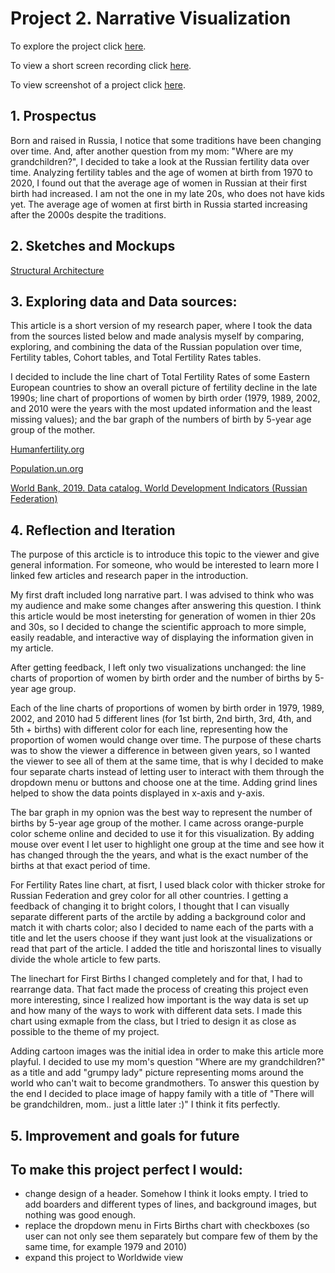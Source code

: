 # Project 2. Narrative Visualization

To explore the project click [here](https://nchikurova.github.io/Interactive-Data-Vis-Portfolio/project_2/narrative_project/).

To view a short screen recording click [here](https://github.com/nchikurova/Interactive-Data-Vis-Portfolio/blob/master/project_2/sketches/project_2.mov).

To view screenshot of a project click [here](https://github.com/nchikurova/Interactive-Data-Vis-Portfolio/blob/master/project_2/sketches/project_2_pic.png).

## 1. Prospectus

Born and raised in Russia, I notice that some traditions have been changing over time. And, after another question from my mom: "Where are my grandchildren?", I decided to take a look at the Russian fertility data over time. Analyzing fertility tables and the age of women at birth from 1970 to 2020, I found out that the average age of women in Russian at their first birth had increased. I am not the one in my late 20s, who does not have kids yet. The average age of women at first birth in Russia started increasing after the 2000s despite the traditions.

## 2. Sketches and Mockups

[Structural Architecture](https://github.com/nchikurova/Interactive-Data-Vis-Portfolio/blob/master/project_2/sketches/sketch_project2.png)

## 3. Exploring data and Data sources:

This article is a short version of my research paper, where I took the data from the sources listed below and made analysis myself by comparing, exploring, and combining the data of the Russian population over time, Fertility tables, Cohort tables, and Total Fertility Rates tables.

I decided to include the line chart of Total Fertility Rates of some Eastern European countries to show an overall picture of fertility decline in the late 1990s; line chart of proportions of women by birth order (1979, 1989, 2002, and 2010 were the years with the most updated information and the least missing values); and the bar graph of the numbers of birth by 5-year age group of the mother. 

[Humanfertility.org](https://www.humanfertility.org/cgi-bin/country.php?country=RUS&tab=si)

[Population.un.org](https://www.un.org/en/development/desa/population/index.asp)

[World Bank, 2019. Data catalog. World Development Indicators (Russian Federation)](https://datacatalog.worldbank.org/dataset/population-estimates-and-projections)


## 4. Reflection and Iteration

The purpose of this arcticle is to introduce this topic to the viewer and give general information. For someone, who would be interested to learn more I linked few articles and research paper in the introduction.

My first draft included long narrative part. I was advised to think who was my audience and make some changes after answering this question. I think this article would be most inetersting for generation of women in thier 20s and 30s, so I decided to change the scientific approach to more simple, easily readable, and interactive way of displaying the information given in my article. 

After getting feedback, I left only two visualizations unchanged: the line charts of proportion of women by birth order and the number of births by 5-year age group. 

Each of the line charts of proportions of women by birth order in 1979, 1989, 2002, and 2010 had 5 different lines (for 1st birth, 2nd birth, 3rd, 4th, and 5th + births) with different color for each line, representing how the proportion of women would change over time. The purpose of these charts was to show the viewer a difference in between given years, so I wanted the viewer to see all of them at the same time, that is why I decided to make four separate charts instead of letting user to interact with them through the dropdown menu or buttons and choose one at the time. Adding grind lines helped to show the data points displayed in x-axis and y-axis.

The bar graph in my opnion was the best way to represent the number of births by 5-year age group of the mother. I came across orange-purple color scheme online and decided to use it for this visualization. By adding mouse over event I let user to highlight one group at the time and see how it has changed through the the years, and what is the exact number of the births at that exact period of time.

For Fertility Rates line chart, at fisrt, I used black color with thicker stroke for Russian Federation and grey color for all other countries. I getting a feedback of changing it to bright colors, I thought that I can visually separate different parts of the arctile by adding a background color and match it with charts color; also I decided to name each of the parts with a title and let the users choose if they want just look at the visualizations or read that part of the article. I added the title and horiszontal lines to visually divide the whole article to few parts.

The linechart for First Births I changed completely and for that, I had to rearrange data. That fact made the process of creating this project even more interesting, since I realized how important is the way data is set up and how many of the ways to work with different data sets. I made this chart using exmaple from the class, but I tried to design it as close as possible to the theme of my project.

Adding cartoon images was the initial idea in order to make this article more playful. I decided to use my mom's question "Where are my grandchildren?" as a title and add "grumpy lady" picture representing moms around the world who can't wait to become grandmothers. To answer this question by the end I decided to place image of happy family with a title of "There will be grandchildren, mom.. just a little later :)" I think it fits perfectly.

## 5. Improvement and goals for future

## To make this project perfect I would:

- change design of a header. Somehow I think it looks empty. I tried to add boarders and different types of lines, and background images, but nothing was good enough.
- replace the dropdown menu in Firts Births chart with checkboxes (so user can not only see them separately but compare few of them by the same time, for example 1979 and 2010)
- expand this project to Worldwide view

